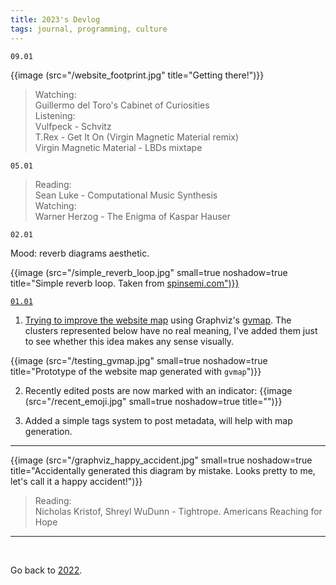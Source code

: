 ```yaml
---
title: 2023's Devlog
tags: journal, programming, culture
---
```


```
09.01
```

{{image (src="/website_footprint.jpg" title="Getting there!")}}

>Watching:<br>
>Guillermo del Toro's Cabinet of Curiosities<br>
>Listening:<br>
>Vulfpeck - Schvitz<br>
>T.Rex - Get It On (Virgin Magnetic Material remix)<br>
>Virgin Magnetic Material - LBDs mixtape

```
05.01
```

>Reading:<br>
>Sean Luke - Computational Music Synthesis<br>
>Watching:<br>
>Warner Herzog - The Enigma of Kaspar Hauser


```
02.01
```

Mood: reverb diagrams aesthetic. 

{{image (src="/simple_reverb_loop.jpg" small=true noshadow=true title="Simple reverb loop. Taken from <a href='http://www.spinsemi.com/knowledge_base/effects.html'>spinsemi.com</i>")}}


```
01.01
```

1. Trying to improve the [website map](/map) using Graphviz's [gvmap](https://graphviz.org/docs/cli/gvmap/).
The clusters represented below have no real meaning, I've added them just to see whether this idea makes any sense visually.

{{image (src="/testing_gvmap.jpg" small=true noshadow=true title="Prototype of the website map generated with <code>gvmap</code>")}}


2. Recently edited posts are now marked with an indicator:
{{image (src="/recent_emoji.jpg" small=true noshadow=true title="")}}

3. Added a simple tags system to post metadata, will help with map generation.

---


{{image (src="/graphviz_happy_accident.jpg" small=true noshadow=true title="Accidentally generated this diagram by mistake. Looks pretty to me, let's call it a happy accident!")}}


>Reading:<br>
>Nicholas Kristof, Shreyl WuDunn - Tightrope. Americans Reaching for Hope

---

<br>

Go back to [2022](/2022).

<br>
